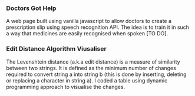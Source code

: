 

### Doctors Got Help
A web page built using vanilla javascript to allow doctors to create a prescription slip using speech recognition API. The idea is to train it in such a way that medicines are easily recognised when spoken [TO DO].

### Edit Distance Algorithm Viusaliser
The Levenshtein distance (a.k.a edit distance) is a measure of similarity between two strings. It is defined as the minimum number of changes required to convert string a into string b (this is done by inserting, deleting or replacing a character in string a). I coded a table using dynamic programming approach to visualise the changes.
